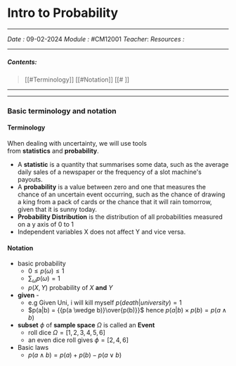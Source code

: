 # Intro to Probability
---
*Date :* 09-02-2024
*Module :* #CM12001 
*Teacher*: 
*Resources :*

---
##### Contents: 
> [[#Terminology]]
> [[#Notation]]
> [[# ]]
> 
--- 



--- 

### Basic terminology and notation  

#### Terminology
When dealing with uncertainty, we will use tools from **statistics** and **probability**. 

- A **statistic** is a quantity that summarises some data, such as the average daily sales of a newspaper or the frequency of a slot machine's payouts. 
- A **probability** is a value between zero and one that measures the chance of an uncertain event occurring, such as the chance of drawing a king from a pack of cards or the chance that it will rain tomorrow, given that it is sunny today.
- **Probability Distribution** is the distribution of all probabilities measured on a y axis of 0 to 1 
- Independent variables X does not affect Y and vice versa.

#### Notation

- basic probability 
	- $0 \leq p(\omega) \leq 1$
	- $\sum_\omega{p(\omega)}  = 1$
	- $p(X,Y)$ probability of $X$ **and** $Y$ 
- **given** - 
	- e.g Given Uni, i will kill myself  $p(death | university) = 1$
	- $p(a|b) = {{p(a \wedge b)}\over{p(b)}}$ hence $p(a|b) \times {p(b)} = {p(a \wedge b)}$
- **subset** $\phi$ of **sample space** $\Omega$ is called an **Event**
	- roll dice $\Omega = {[1,2,3,4,5,6]}$
	- an even dice roll gives $\phi = {[2,4,6]}$ 
- Basic laws
	- $p(a \wedge b) = p(a) + p(b) - p(a \vee b)$

